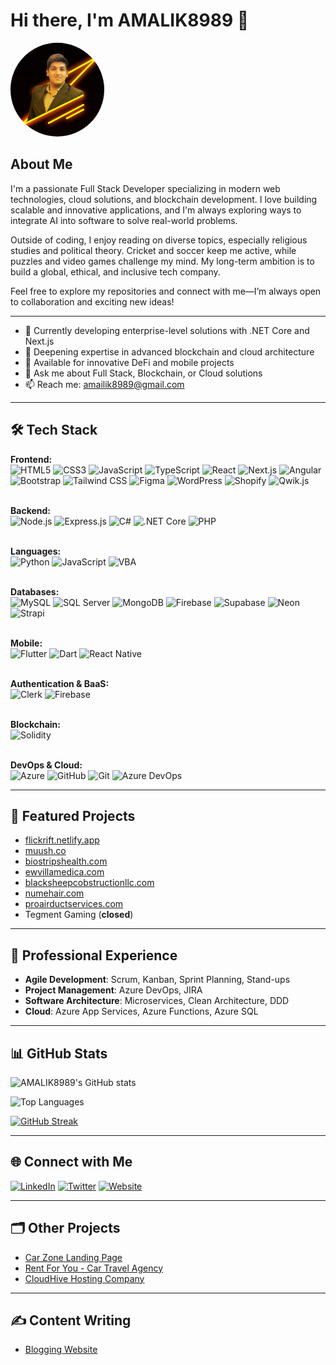 # Hi there, I'm AMALIK8989 👋

<img src="https://github.com/AMALIK8989/AMALIK8989/blob/main/3f34cd2c-f7f7-4e4b-b957-8f72d59fa70c.jpg" alt="Atta-e-Rabi" style="border-radius: 50%; width: 150px; height: 150px;">

## About Me

I'm a passionate Full Stack Developer specializing in modern web technologies, cloud solutions, and blockchain development. I love building scalable and innovative applications, and I'm always exploring ways to integrate AI into software to solve real-world problems.

Outside of coding, I enjoy reading on diverse topics, especially religious studies and political theory. Cricket and soccer keep me active, while puzzles and video games challenge my mind. My long-term ambition is to build a global, ethical, and inclusive tech company.

Feel free to explore my repositories and connect with me—I’m always open to collaboration and exciting new ideas!

---

- 🔭 Currently developing enterprise-level solutions with .NET Core and Next.js
- 🌱 Deepening expertise in advanced blockchain and cloud architecture
- 👯 Available for innovative DeFi and mobile projects
- 💬 Ask me about Full Stack, Blockchain, or Cloud solutions
- 📫 Reach me: [amailik8989@gmail.com](mailto:amailik8989@gmail.com)

---

## 🛠️ Tech Stack

<p align="left">

  <!-- 🌐 Frontend -->

<strong>Frontend:</strong><br/> <img src="https://cdn.jsdelivr.net/gh/devicons/devicon/icons/html5/html5-original.svg" height="32" alt="HTML5"/> <img src="https://cdn.jsdelivr.net/gh/devicons/devicon/icons/css3/css3-original.svg" height="32" alt="CSS3"/> <img src="https://cdn.jsdelivr.net/gh/devicons/devicon/icons/javascript/javascript-original.svg" height="32" alt="JavaScript"/> <img src="https://cdn.jsdelivr.net/gh/devicons/devicon/icons/typescript/typescript-original.svg" height="32" alt="TypeScript"/> <img src="https://cdn.jsdelivr.net/gh/devicons/devicon/icons/react/react-original.svg" height="32" alt="React"/> <img src="https://cdn.jsdelivr.net/gh/devicons/devicon/icons/nextjs/nextjs-original.svg" height="32" alt="Next.js"/> <img src="https://cdn.jsdelivr.net/gh/devicons/devicon/icons/angularjs/angularjs-original.svg" height="32" alt="Angular"/> <img src="https://cdn.jsdelivr.net/gh/devicons/devicon/icons/bootstrap/bootstrap-original.svg" height="32" alt="Bootstrap"/> <img src="https://cdn.jsdelivr.net/gh/devicons/devicon/icons/tailwindcss/tailwindcss-plain.svg" height="32" alt="Tailwind CSS"/> <img src="https://cdn.jsdelivr.net/gh/devicons/devicon/icons/figma/figma-original.svg" height="32" alt="Figma"/> <img src="https://cdn.jsdelivr.net/gh/devicons/devicon/icons/wordpress/wordpress-original.svg" height="32" alt="WordPress"/> <img src="https://images.seeklogo.com/logo-png/26/1/shopify-logo-png_seeklogo-267188.png" height="32" alt="Shopify"/> <img src="https://media.licdn.com/dms/image/v2/D4D0BAQExS0LiJKzXVw/company-logo_200_200/company-logo_200_200/0/1667203807584/qwik_framework_logo?e=2147483647&v=beta&t=TTrhRrWiza2uZKWSB7B3cB9lruBs1vhEc2a3eYcVKRQ" height="32" alt="Qwik.js"/> <br/><br/>

  <!-- ⚙️ Backend -->

<strong>Backend:</strong><br/> <img src="https://cdn.jsdelivr.net/gh/devicons/devicon/icons/nodejs/nodejs-original.svg" height="32" alt="Node.js"/> <img src="https://cdn.jsdelivr.net/gh/devicons/devicon/icons/express/express-original.svg" height="32" alt="Express.js"/> <img src="https://cdn.jsdelivr.net/gh/devicons/devicon/icons/csharp/csharp-original.svg" height="32" alt="C#"/> <img src="https://cdn.jsdelivr.net/gh/devicons/devicon/icons/dot-net/dot-net-original.svg" height="32" alt=".NET Core"/> <img src="https://cdn.jsdelivr.net/gh/devicons/devicon/icons/php/php-original.svg" height="32" alt="PHP"/> <br/><br/>

  <!-- 💻 Languages -->

<strong>Languages:</strong><br/> <img src="https://cdn.jsdelivr.net/gh/devicons/devicon/icons/python/python-original.svg" height="32" alt="Python"/> <img src="https://cdn.jsdelivr.net/gh/devicons/devicon/icons/javascript/javascript-original.svg" height="32" alt="JavaScript"/> <img src="https://cdn.jsdelivr.net/gh/devicons/devicon/icons/vscode/vscode-original.svg" height="32" alt="VBA"/> <br/><br/>

  <!-- 🗄️ Databases -->

<strong>Databases:</strong><br/> <img src="https://cdn.jsdelivr.net/gh/devicons/devicon/icons/mysql/mysql-original.svg" height="32" alt="MySQL"/> <img src="https://cdn.jsdelivr.net/gh/devicons/devicon/icons/microsoftsqlserver/microsoftsqlserver-plain.svg" height="32" alt="SQL Server"/> <img src="https://cdn.jsdelivr.net/gh/devicons/devicon/icons/mongodb/mongodb-original.svg" height="32" alt="MongoDB"/> <img src="https://img.icons8.com/color/48/firebase.png" height="32" alt="Firebase"/> <img src="https://avatars.githubusercontent.com/u/54469796?s=200&v=4" height="32" alt="Supabase"/> <img src="https://neon.tech/favicon/favicon.png" height="32" alt="Neon"/> <img src="https://encrypted-tbn0.gstatic.com/images?q=tbn:ANd9GcQwy_D8F5DUm5vCH_yNzmooNZoG4lsvZqFa3sQnHNXz7N3vsfDSrFhQLjmrw1zFHTdNgyM&usqp=CAU" height="32" alt="Strapi"/> <br/><br/>

  <!-- 📱 Mobile -->

<strong>Mobile:</strong><br/> <img src="https://cdn.jsdelivr.net/gh/devicons/devicon/icons/flutter/flutter-original.svg" height="32" alt="Flutter"/> <img src="https://cdn.jsdelivr.net/gh/devicons/devicon/icons/dart/dart-original.svg" height="32" alt="Dart"/> <img src="https://cdn.jsdelivr.net/gh/devicons/devicon/icons/react/react-original.svg" height="32" alt="React Native"/> <br/><br/>

  <!-- 🔒 Auth & BaaS -->

<strong>Authentication & BaaS:</strong><br/> <img src="https://avatars.githubusercontent.com/u/80195196?s=200&v=4" height="32" alt="Clerk"/> <img src="https://img.icons8.com/color/48/firebase.png" height="32" alt="Firebase"/> <br/><br/>

  <!-- ⛓️ Blockchain -->

<strong>Blockchain:</strong><br/> <img src="https://cdn.jsdelivr.net/gh/devicons/devicon/icons/solidity/solidity-original.svg" height="32" alt="Solidity"/> <br/><br/>

  <!-- ☁️ DevOps & Cloud -->

<strong>DevOps & Cloud:</strong><br/> <img src="https://cdn.jsdelivr.net/gh/devicons/devicon/icons/azure/azure-original.svg" height="32" alt="Azure"/> <img src="https://cdn.jsdelivr.net/gh/devicons/devicon/icons/github/github-original.svg" height="32" alt="GitHub"/> <img src="https://cdn.jsdelivr.net/gh/devicons/devicon/icons/git/git-original.svg" height="32" alt="Git"/> <img src="https://cdn.jsdelivr.net/gh/devicons/devicon/icons/azuredevops/azuredevops-original.svg" height="32" alt="Azure DevOps"/>

</p>

---


## 🚀 Featured Projects

- [flickrift.netlify.app](https://flickrift.netlify.app)
- [muush.co](https://muush.co)
- [biostripshealth.com](https://biostripshealth.com)
- [ewvillamedica.com](https://ewvillamedica.com)
- [blacksheepcobstructionllc.com](https://blacksheepcobstructionllc.com)
- [numehair.com](https://numehair.com)
- [proairductservices.com](https://proairductservices.com)
- Tegment Gaming (**closed**)

---

## 💼 Professional Experience

- **Agile Development**: Scrum, Kanban, Sprint Planning, Stand-ups
- **Project Management**: Azure DevOps, JIRA
- **Software Architecture**: Microservices, Clean Architecture, DDD
- **Cloud**: Azure App Services, Azure Functions, Azure SQL

---

## 📊 GitHub Stats

![AMALIK8989's GitHub stats](https://github-readme-stats.vercel.app/api?username=AMALIK8989&show_icons=true&theme=radical)

![Top Languages](https://github-readme-stats.vercel.app/api/top-langs/?username=AMALIK8989&layout=compact&theme=radical)

[![GitHub Streak](https://github-readme-streak-stats.herokuapp.com/?user=AMALIK8989&theme=radical)](https://git.io/streak-stats)

---

## 🌐 Connect with Me

<a href="https://www.linkedin.com/in/your-profile/" target="_blank"><img src="https://cdn.jsdelivr.net/gh/devicons/devicon/icons/linkedin/linkedin-original.svg" height="32" alt="LinkedIn"/></a>
<a href="https://twitter.com/your-profile" target="_blank"><img src="https://cdn.jsdelivr.net/gh/devicons/devicon/icons/twitter/twitter-original.svg" height="32" alt="Twitter"/></a>
<a href="https://nexonix.netlify.app/" target="_blank"><img src="https://img.icons8.com/ios-filled/50/000000/domain.png" height="32" alt="Website"/></a>

---

## 🗂️ Other Projects

- [Car Zone Landing Page](https://car-zonev2.netlify.app/)
- [Rent For You - Car Travel Agency](https://rentforyou.netlify.app/)
- [CloudHive Hosting Company](https://cloudhive-hosting.netlify.app/)

---

## ✍️ Content Writing

- [Blogging Website](https://thebloggers1997.blogspot.com/)
